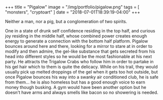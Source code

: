 +++
title = "Pigalow"
image = "/img/portfolio/pigalow.png"
tags = [ "monsters", "cryptoart" ]
date = "2018-07-01T18:39:19-04:00"
+++

Neither a man, nor a pig, but a conglomeration of two spirits.

<!--more-->

One in a state of drunk self confidence residing in the top half, and curious joy residing in the middle half, whose combined power creates enough energy to generate a connection with the bottom half platform. Pigalow bounces around here and there, looking for a mirror to stare at in order to modify and then admire, the gel-like substance that gets secreted from his head into different styles so he would be the most fashionable at his next party. He attracts the Trigalow Crabs who follow him in order to partake in his gel hair which to them is quite the delicacy. While on his trail, they would usually pick up melted droppings of the gel when it gets too hot outside, but once Pigalow bounces his way into a swanky air conditioned club, he is safe from them... he is also homeless but has a good enough voice to earn money though busking. A gym would have been another option but he doesn't have arms and always smells like bacon so no showering is needed.

